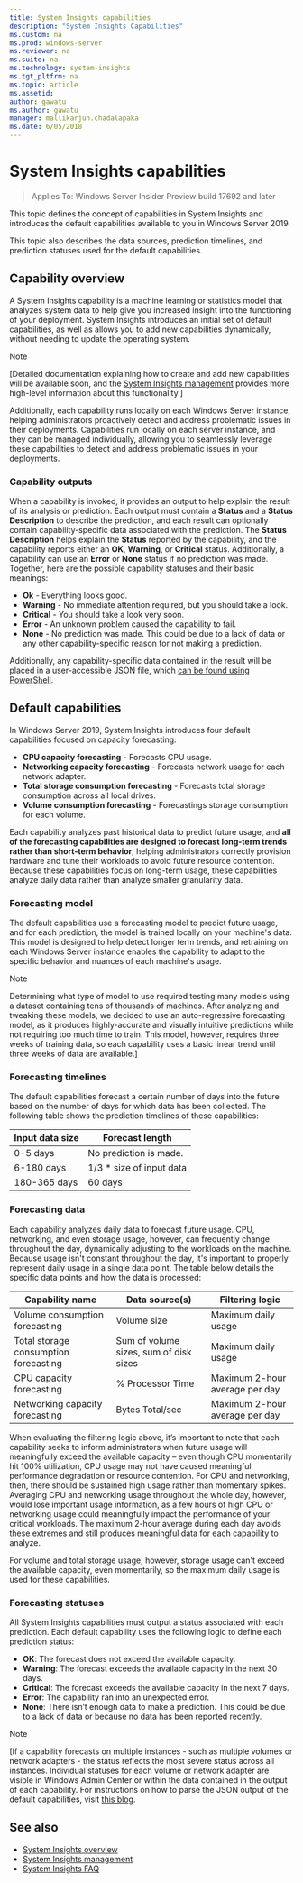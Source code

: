 ```yaml
---
title: System Insights capabilities
description: "System Insights Capabilities"
ms.custom: na
ms.prod: windows-server
ms.reviewer: na
ms.suite: na
ms.technology: system-insights
ms.tgt_pltfrm: na
ms.topic: article
ms.assetid: 
author: gawatu
ms.author: gawatu
manager: mallikarjun.chadalapaka
ms.date: 6/05/2018
---
```

# System Insights capabilities

>Applies To: Windows Server Insider Preview build 17692 and later

This topic defines the concept of capabilities in System Insights and introduces the default capabilities available to you in Windows Server 2019. 

This topic also describes the data sources, prediction timelines, and prediction statuses used for the default capabilities. 

## Capability overview
A System Insights capability is a machine learning or statistics model that analyzes system data to help give you increased insight into the functioning of your deployment. System Insights introduces an initial set of default capabilities, as well as allows you to add new capabilities dynamically, without needing to update the operating system. 

>[!NOTE]
>[Detailed documentation explaining how to create and add new capabilities will be available soon, and the [System Insights management](system-insights-management.md) provides more high-level information about this functionality.]

Additionally, each capability runs locally on each Windows Server instance, helping administrators proactively detect and address problematic issues in their deployments. 
Capabilities run locally on each server instance, and they can be managed individually, allowing you to seamlessly leverage these capabilities to detect and address problematic issues in your deployments.

### Capability outputs
When a capability is invoked, it provides an output to help explain the result of its analysis or prediction. Each output must contain a **Status** and a **Status Description** to describe the prediction, and each result can optionally contain capability-specific data associated with the prediction. The **Status Description** helps explain the **Status** reported by the capability, and the capability reports either an **OK**, **Warning**, or **Critical** status. Additionally, a capability can use an **Error** or **None** status if no prediction was made. Together, here are the possible capability statuses and their basic meanings: 

- **Ok** - Everything looks good.
- **Warning** - No immediate attention required, but you should take a look. 
- **Critical** - You should take a look very soon. 
- **Error** - An unknown problem caused the capability to fail. 
- **None** - No prediction was made. This could be due to a lack of data or any other capability-specific reason for not making a prediction. 

Additionally, any capability-specific data contained in the result will be placed in a user-accessible JSON file, which [can be found using PowerShell](system-insights-management.md). 

## Default capabilities
In Windows Server 2019, System Insights introduces four default capabilities focused on capacity forecasting:

- **CPU capacity forecasting** - Forecasts CPU usage. 
- **Networking capacity forecasting** - Forecasts network usage for each network adapter. 
- **Total storage consumption forecasting** - Forecasts total storage consumption across all local drives. 
- **Volume consumption forecasting** - Forecastings storage consumption for each volume.

Each capability analyzes past historical data to predict future usage, and **all of the forecasting capabilities are designed to forecast long-term trends rather than short-term behavior**, helping administrators correctly provision hardware and tune their workloads to avoid future resource contention. Because these capabilities focus on long-term usage, these capabilities analyze daily data rather than analyze smaller granularity data. 

### Forecasting model
The default capabilities use a forecasting model to predict future usage, and for each prediction, the model is trained locally on your machine's data. This model is designed to help detect longer term trends, and retraining on each Windows Server instance enables the capability to adapt to the specific behavior and nuances of each machine's usage.

>[!NOTE]
>Determining what type of model to use required testing many models using a dataset containing tens of thousands of machines. After analyzing and tweaking these models, we decided to use an auto-regressive forecasting model, as it produces highly-accurate and visually intuitive predictions while not requiring too much time to train. This model, however, requires three weeks of training data, so each capability uses a basic linear trend until three weeks of data are available.]

### Forecasting timelines
The default capabilities forecast a certain number of days into the future based on the number of days for which data has been collected. The following table shows the prediction timelines of these capabilities:

| Input data size | Forecast length |
| --------------- | --------------- |
| 0-5 days | No prediction is made. |
| 6-180 days | 1/3 * size of input data |
| 180-365 days | 60 days | 

### Forecasting data
Each capability analyzes daily data to forecast future usage. CPU, networking, and even storage usage, however, can frequently change throughout the day, dynamically adjusting to the workloads on the machine. Because usage isn't constant throughout the day, it's important to properly represent daily usage in a single data point. The table below details the specific data points and how the data is processed:


| Capability name | Data source(s) | Filtering logic |
| --------------- | -------------- | ---------------- |
 Volume consumption forecasting          | Volume size                    | Maximum daily usage              
 Total storage consumption forecasting   | Sum of volume sizes, sum of disk sizes              | Maximum daily usage             
 CPU capacity forecasting                | % Processor Time  | Maximum 2-hour average per day   
 Networking capacity forecasting         | Bytes Total/sec         | Maximum 2-hour average per day  

When evaluating the filtering logic above, it’s important to note that each capability seeks to inform administrators when future usage will meaningfully exceed the available capacity – even though CPU momentarily hit 100% utilization, CPU usage may not have caused meaningful performance degradation or resource contention. For CPU and networking, then, there should be sustained high usage rather than momentary spikes. Averaging CPU and networking usage throughout the whole day, however, would lose important usage information, as a few hours of high CPU or networking usage could meaningfully impact the performance of your critical workloads. The maximum 2-hour average during each day avoids these extremes and still produces meaningful data for each capability to analyze.

For volume and total storage usage, however, storage usage can't exceed the available capacity, even momentarily, so the maximum daily usage is used for these capabilities. 

### Forecasting statuses
All System Insights capabilities must output a status associated with each prediction. Each default capability uses the following logic to define each prediction status:
- **OK**: The forecast does not exceed the available capacity.
- **Warning**: The forecast exceeds the available capacity in the next 30 days. 
- **Critical**: The forecast exceeds the available capacity in the next 7 days. 
- **Error**: The capability ran into an unexpected error. 
- **None**: There isn’t enough data to make a prediction. This could be due to a lack of data or because no data has been reported recently.

>[!NOTE]
>[If a capability forecasts on multiple instances - such as multiple volumes or network adapters - the status reflects the most severe status across all instances. Individual statuses for each volume or network adapter are visible in Windows Admin Center or within the data contained in the output of each capability. For instructions on how to parse the JSON output of the default capabilities, visit [this blog](https://aka.ms/systeminsightsmitigationscripts). 


## See also
- [System Insights overview](system-insights-overview.md)
- [System Insights management](system-insights-management.md)
- [System Insights FAQ](system-insights-faq.md)
